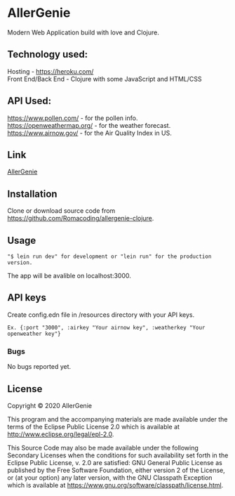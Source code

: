# AllerGenie

Modern Web Application build with love and Clojure.

## Technology used:

Hosting - https://heroku.com/<br/>
Front End/Back End - Clojure with some JavaScript and HTML/CSS

## API Used:

https://www.pollen.com/ - for the pollen info.<br/>
https://openweathermap.org/ - for the weather forecast.<br/>
https://www.airnow.gov/ - for the Air Quality Index in US.

## Link

[AllerGenie](https://clojure-allergenie.herokuapp.com)

## Installation

Clone or download source code from https://github.com/Romacoding/allergenie-clojure.

## Usage

    "$ lein run dev" for development or "lein run" for the production version.

The app will be avalible on localhost:3000.

## API keys

Create config.edn file in /resources directory with your API keys.

    Ex. {:port "3000", :airkey "Your airnow key", :weatherkey "Your openweather key"}

### Bugs

No bugs reported yet.

## License

Copyright © 2020 AllerGenie

This program and the accompanying materials are made available under the
terms of the Eclipse Public License 2.0 which is available at
http://www.eclipse.org/legal/epl-2.0.

This Source Code may also be made available under the following Secondary
Licenses when the conditions for such availability set forth in the Eclipse
Public License, v. 2.0 are satisfied: GNU General Public License as published by
the Free Software Foundation, either version 2 of the License, or (at your
option) any later version, with the GNU Classpath Exception which is available
at https://www.gnu.org/software/classpath/license.html.
